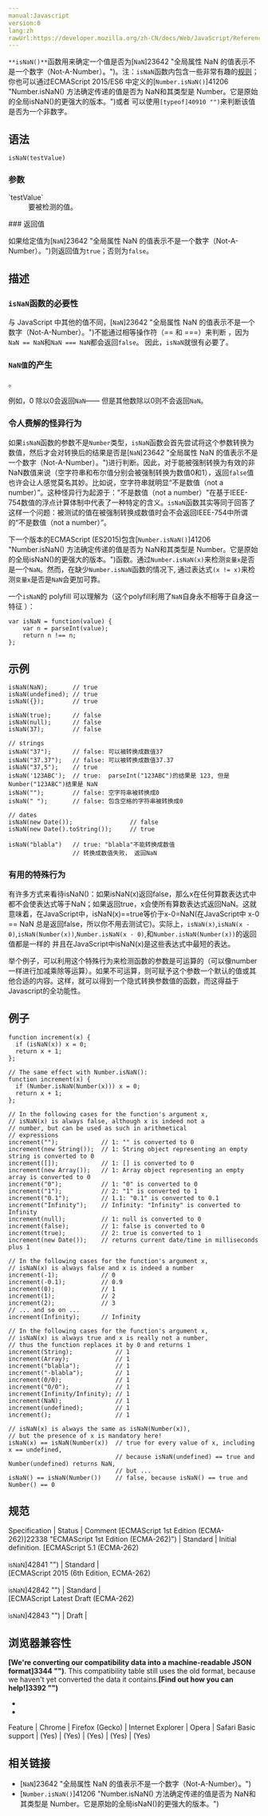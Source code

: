 ```yaml
---
manual:Javascript
version:0
lang:zh
rawUrl:https://developer.mozilla.org/zh-CN/docs/Web/JavaScript/Reference/Global_Objects/isNaN
---
```






`**isNaN()**`函数用来确定一个值是否为[`NaN`]23642 "全局属性 NaN 的值表示不是一个数字（Not-A-Number）。")。注：`isNaN`函数内包含一些非常有趣的[规则](%40575#Description "")；你也可以通过ECMAScript 2015/ES6 中定义的[`Number.isNaN()`]41206 "Number.isNaN() 方法确定传递的值是否为 NaN和其类型是 Number。它是原始的全局isNaN()的更强大的版本。")或者 可以使用`[typeof]40910 "")`来判断该值是否为一个非数字。


## 语法<a name="Syntax"></a>

```
isNaN(testValue)
```

### 参数<a name="Parameters"></a>
<dl><dt id=''>`testValue`</dt><dd>要被检测的值。</dd></dl>
### 返回值<a name="返回值"></a>


如果给定值为[`NaN`]23642 "全局属性 NaN 的值表示不是一个数字（Not-A-Number）。")则返回值为`true`；否则为`false`。


## 描述<a name="Description"></a>

### `isNaN`函数的必要性<a name="The_necessity_of_an_isNaN_function"></a>


与 JavaScript 中其他的值不同，[`NaN`]23642 "全局属性 NaN 的值表示不是一个数字（Not-A-Number）。")不能通过相等操作符（== 和 ===）来判断 ，因为`NaN == NaN`和`NaN === NaN`都会返回`false`。 因此，`isNaN`就很有必要了。


### `NaN值`的产生<a name="Origin_of_NaN_values"></a>


。



例如，0 除以0会返回`NaN`—— 但是其他数除以0则不会返回`NaN`。


### 令人费解的怪异行为<a name="令人费解的怪异行为"></a>


如果`isNaN`函数的参数不是`Number`类型，`isNaN`函数会首先尝试将这个参数转换为数值，然后才会对转换后的结果是否是[`NaN`]23642 "全局属性 NaN 的值表示不是一个数字（Not-A-Number）。")进行判断。因此，对于能被强制转换为有效的非NaN数值来说（空字符串和布尔值分别会被强制转换为数值0和1），返回`false`值也许会让人感觉莫名其妙。比如说，空字符串就明显“不是数值（not a number）”。这种怪异行为起源于：&quot;不是数值（not a number）&quot;在基于IEEE-754数值的浮点计算体制中代表了一种特定的含义。`isNaN`函数其实等同于回答了这样一个问题：被测试的值在被强制转换成数值时会不会返回IEEE-754​中所谓的“不是数值（not a number）”。



下一个版本的ECMAScript (ES2015)包含[`Number.isNaN()`]41206 "Number.isNaN() 方法确定传递的值是否为 NaN和其类型是 Number。它是原始的全局isNaN()的更强大的版本。")函数。通过`Number.isNaN(x)`来检测`变量x`是否是一个`NaN`。然而，在缺少`Number.isNaN`函数的情况下, 通过表达式`(x != x)`来检测`变量x`是否是`NaN`会更加可靠。



一个`isNaN`的 polyfill 可以理解为（这个polyfill利用了`NaN`自身永不相等于自身这一特征 ）：


```
var isNaN = function(value) {
    var n = parseInt(value);
    return n !== n;
};
```

## 示例<a name="Examples"></a>

```
isNaN(NaN);       // true
isNaN(undefined); // true
isNaN({});        // true

isNaN(true);      // false
isNaN(null);      // false
isNaN(37);        // false

// strings
isNaN("37");      // false: 可以被转换成数值37
isNaN("37.37");   // false: 可以被转换成数值37.37
isNaN("37,5");    // true
isNaN('123ABC');  // true:  parseInt("123ABC")的结果是 123, 但是Number("123ABC")结果是 NaN
isNaN("");        // false: 空字符串被转换成0
isNaN(" ");       // false: 包含空格的字符串被转换成0

// dates
isNaN(new Date());                // false
isNaN(new Date().toString());     // true

isNaN("blabla")   // true: "blabla"不能转换成数值
                  // 转换成数值失败， 返回NaN
```

### 有用的特殊行为<a name="有用的特殊行为"></a>


有许多方式来看待isNaN()：如果isNaN(x)返回false，那么x在任何算数表达式中都不会使表达式等于NaN；如果返回true，x会使所有算数表达式返回NaN。这就意味着，在JavaScript中，isNaN(x)==true等价于x-0=NaN(在JavaScript中 x-0 == NaN 总是返回false，所以你不用去测试它)。实际上，`isNaN(x)`,`isNaN(x - 0)`,`isNaN(Number(x))`,`Number.isNaN(x - 0)`,和`Number.isNaN(Number(x))`的返回值都是一样的 并且在JavaScript中isNaN(x)是这些表达式中最短的表达。



举个例子，可以利用这个特殊行为来检测函数的参数是可运算的（可以像number一样进行加减乘除等运算）。如果不可运算，则可赋予这个参数一个默认的值或其他合适的内容。这样，就可以得到一个隐式转换参数值的函数，而这得益于Javascript的全功能性。


## 例子<a name="例子"></a>

```
function increment(x) {
  if (isNaN(x)) x = 0;
  return x + 1;
};

// The same effect with Number.isNaN():
function increment(x) {
  if (Number.isNaN(Number(x))) x = 0;
  return x + 1;
};

// In the following cases for the function's argument x,
// isNaN(x) is always false, although x is indeed not a
// number, but can be used as such in arithmetical
// expressions
increment("");            // 1: "" is converted to 0
increment(new String());  // 1: String object representing an empty string is converted to 0
increment([]);            // 1: [] is converted to 0
increment(new Array());   // 1: Array object representing an empty array is converted to 0
increment("0");           // 1: "0" is converted to 0
increment("1");           // 2: "1" is converted to 1
increment("0.1");         // 1.1: "0.1" is converted to 0.1
increment("Infinity");    // Infinity: "Infinity" is converted to Infinity
increment(null);          // 1: null is converted to 0
increment(false);         // 1: false is converted to 0
increment(true);          // 2: true is converted to 1
increment(new Date());    // returns current date/time in milliseconds plus 1

// In the following cases for the function's argument x,
// isNaN(x) is always false and x is indeed a number
increment(-1);            // 0
increment(-0.1);          // 0.9
increment(0);             // 1
increment(1);             // 2
increment(2);             // 3
// ... and so on ...
increment(Infinity);      // Infinity

// In the following cases for the function's argument x,
// isNaN(x) is always true and x is really not a number,
// thus the function replaces it by 0 and returns 1
increment(String);            // 1
increment(Array);             // 1
increment("blabla");          // 1
increment("-blabla");         // 1
increment(0/0);               // 1
increment("0/0");             // 1
increment(Infinity/Infinity); // 1
increment(NaN);               // 1
increment(undefined);         // 1
increment();                  // 1

// isNaN(x) is always the same as isNaN(Number(x)),
// but the presence of x is mandatory here!
isNaN(x) == isNaN(Number(x))  // true for every value of x, including x == undefined,
                              // because isNaN(undefined) == true and Number(undefined) returns NaN,
                              // but ...
isNaN() == isNaN(Number())    // false, because isNaN() == true and Number() == 0
```

## 规范<a name="规范"></a>

Specification | Status | Comment 
[ECMAScript 1st Edition (ECMA-262)]22338 "ECMAScript 1st Edition (ECMA-262)") | Standard | Initial definition. 
[ECMAScript 5.1 (ECMA-262)<br></br><small>isNaN</small>]42841 "") | Standard |  
[ECMAScript 2015 (6th Edition, ECMA-262)<br></br><small>isNaN</small>]42842 "") | Standard |  
[ECMAScript Latest Draft (ECMA-262)<br></br><small>isNaN</small>]42843 "") | Draft |  


## 浏览器兼容性<a name="浏览器兼容性"></a>


**[We&#39;re converting our compatibility data into a machine-readable JSON format]3344 "")**. This compatibility table still uses the old format, because we haven&#39;t yet converted the data it contains.**[Find out how you can help!]3392 "")**


* 
* 

Feature | Chrome | Firefox (Gecko) | Internet Explorer | Opera | Safari 
Basic support | (Yes) | (Yes) | (Yes) | (Yes) | (Yes) 




## 相关链接<a name="相关链接"></a>

* [`NaN`]23642 "全局属性 NaN 的值表示不是一个数字（Not-A-Number）。")
* [`Number.isNaN()`]41206 "Number.isNaN() 方法确定传递的值是否为 NaN和其类型是 Number。它是原始的全局isNaN()的更强大的版本。")



